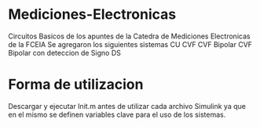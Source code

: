 # Mediciones-Electronicas
 Circuitos Basicos de los apuntes de la Catedra de Mediciones Electronicas de la FCEIA
 Se agregaron los siguientes sistemas
 CU
 CVF
 CVF Bipolar
 CVF Bipolar con deteccion de Signo
 DS
 
# Forma de utilizacion
 Descargar y ejecutar Init.m antes de utilizar cada archivo Simulink ya que en el mismo se definen variables clave para el uso de los sistemas.
